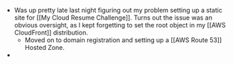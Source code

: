 - Was up pretty late last night figuring out my problem setting up a static site for [[My Cloud Resume Challenge]]. Turns out the issue was an obvious oversight, as I kept forgetting to set the root object in my [[AWS CloudFront]] distribution. 
	- Moved on to domain registration and setting up a [[AWS Route 53]] Hosted Zone. 
- 